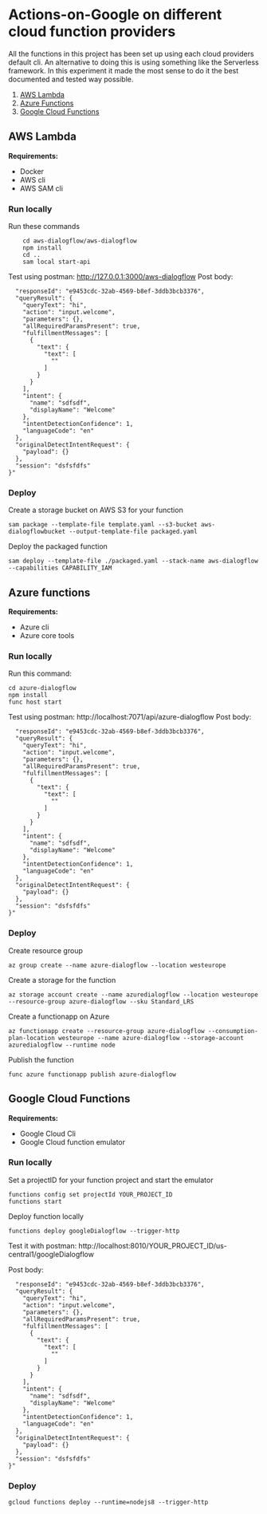 # Actions-on-Google on different cloud function providers

All the functions in this project has been set up using each cloud providers default cli. An alternative to doing this is using something like the Serverless framework. In this experiment it made the most sense to do it the best documented and tested way possible.

1. [AWS Lambda](#aws-lambda)
2. [Azure Functions](#azure-functions)
3. [Google Cloud Functions](#google-cloud-functions)

## AWS Lambda

**Requirements:**
- Docker
- AWS cli
- AWS SAM cli

### Run locally
Run these commands
```
    cd aws-dialogflow/aws-dialogflow
    npm install
    cd ..
    sam local start-api
```
Test using postman:
http://127.0.0.1:3000/aws-dialogflow
Post body: 
```"{
  "responseId": "e9453cdc-32ab-4569-b8ef-3ddb3bcb3376",
  "queryResult": {
    "queryText": "hi",
    "action": "input.welcome",
    "parameters": {},
    "allRequiredParamsPresent": true,
    "fulfillmentMessages": [
      {
        "text": {
          "text": [
            ""
          ]
        }
      }
    ],
    "intent": {
      "name": "sdfsdf",
      "displayName": "Welcome"
    },
    "intentDetectionConfidence": 1,
    "languageCode": "en"
  },
  "originalDetectIntentRequest": {
    "payload": {}
  },
  "session": "dsfsfdfs"
}"
```

### Deploy
Create a storage bucket on AWS S3 for your function
```
sam package --template-file template.yaml --s3-bucket aws-dialogflowbucket --output-template-file packaged.yaml
```

Deploy the packaged function
```
sam deploy --template-file ./packaged.yaml --stack-name aws-dialogflow --capabilities CAPABILITY_IAM
```

## Azure functions
**Requirements:**
- Azure cli
- Azure core tools

### Run locally
Run this command:
```
cd azure-dialogflow
npm install
func host start
```

Test using postman:
http://localhost:7071/api/azure-dialogflow
Post body: 
```"{
  "responseId": "e9453cdc-32ab-4569-b8ef-3ddb3bcb3376",
  "queryResult": {
    "queryText": "hi",
    "action": "input.welcome",
    "parameters": {},
    "allRequiredParamsPresent": true,
    "fulfillmentMessages": [
      {
        "text": {
          "text": [
            ""
          ]
        }
      }
    ],
    "intent": {
      "name": "sdfsdf",
      "displayName": "Welcome"
    },
    "intentDetectionConfidence": 1,
    "languageCode": "en"
  },
  "originalDetectIntentRequest": {
    "payload": {}
  },
  "session": "dsfsfdfs"
}"
```

### Deploy
Create resource group
```
az group create --name azure-dialogflow --location westeurope
```

Create a storage for the function
```
az storage account create --name azuredialogflow --location westeurope --resource-group azure-dialogflow --sku Standard_LRS
```

Create a functionapp on Azure
```
az functionapp create --resource-group azure-dialogflow --consumption-plan-location westeurope --name azure-dialogflow --storage-account azuredialogflow --runtime node
```

Publish the function
```
func azure functionapp publish azure-dialogflow
```

## Google Cloud Functions

**Requirements:**
- Google Cloud Cli
- Google Cloud function emulator

### Run locally
Set a projectID for your function project and start the emulator
```
functions config set projectId YOUR_PROJECT_ID
functions start
```
Deploy function locally
```
functions deploy googleDialogflow --trigger-http
```
Test it with postman:
http://localhost:8010/YOUR_PROJECT_ID/us-central1/googleDialogflow

Post body: 
```"{
  "responseId": "e9453cdc-32ab-4569-b8ef-3ddb3bcb3376",
  "queryResult": {
    "queryText": "hi",
    "action": "input.welcome",
    "parameters": {},
    "allRequiredParamsPresent": true,
    "fulfillmentMessages": [
      {
        "text": {
          "text": [
            ""
          ]
        }
      }
    ],
    "intent": {
      "name": "sdfsdf",
      "displayName": "Welcome"
    },
    "intentDetectionConfidence": 1,
    "languageCode": "en"
  },
  "originalDetectIntentRequest": {
    "payload": {}
  },
  "session": "dsfsfdfs"
}"
```

### Deploy
```
gcloud functions deploy --runtime=nodejs8 --trigger-http
```

